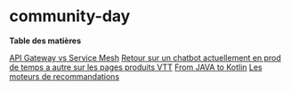 # community-day

**Table des matières**

[API Gateway vs Service Mesh](api.md)
[Retour sur un chatbot actuellement en prod de temps a autre sur les pages produits VTT](chatbot.md)
[From JAVA to Kotlin](kotlin.md)
[Les moteurs de recommandations](machine-learning.md)
